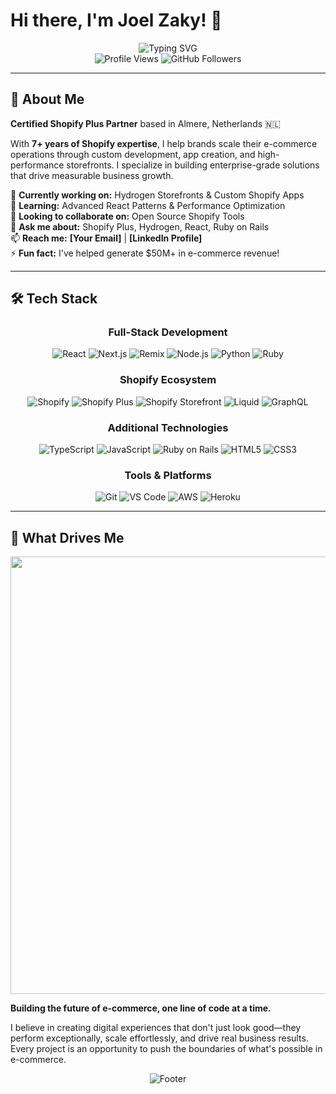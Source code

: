 # Hi there, I'm Joel Zaky! 👋

<div align="center">
  <img src="https://readme-typing-svg.herokuapp.com?font=Fira+Code&size=30&duration=3000&pause=1000&color=00D4AA&center=true&vCenter=true&width=600&lines=Shopify+%2B+Developer;Hydrogen+Specialist;App+Developer;7%2B+Years+Experience" alt="Typing SVG" />
</div>

<div align="center">
  <img src="https://komarev.com/ghpvc/?username=joelzaky&label=Profile%20views&color=0e75b6&style=flat" alt="Profile Views" />
  <img src="https://img.shields.io/github/followers/joelzaky?label=Followers&style=social" alt="GitHub Followers" />
</div>

---

## 🚀 About Me

**Certified Shopify Plus Partner** based in Almere, Netherlands 🇳🇱

With **7+ years of Shopify expertise**, I help brands scale their e-commerce operations through custom development, app creation, and high-performance storefronts. I specialize in building enterprise-grade solutions that drive measurable business growth.

🔭 **Currently working on:** Hydrogen Storefronts & Custom Shopify Apps  
🌱 **Learning:** Advanced React Patterns & Performance Optimization  
👯 **Looking to collaborate on:** Open Source Shopify Tools  
💬 **Ask me about:** Shopify Plus, Hydrogen, React, Ruby on Rails  
📫 **Reach me:** **[Your Email]** | **[LinkedIn Profile]**  
⚡ **Fun fact:** I've helped generate $50M+ in e-commerce revenue!

---

## 🛠️ Tech Stack

<div align="center">

### Full-Stack Development
![React](https://img.shields.io/badge/React-20232A?style=for-the-badge&logo=react&logoColor=61DAFB)
![Next.js](https://img.shields.io/badge/Next.js-000000?style=for-the-badge&logo=next.js&logoColor=white)
![Remix](https://img.shields.io/badge/Remix-000000?style=for-the-badge&logo=remix&logoColor=white)
![Node.js](https://img.shields.io/badge/Node.js-43853D?style=for-the-badge&logo=node.js&logoColor=white)
![Python](https://img.shields.io/badge/Python-3776AB?style=for-the-badge&logo=python&logoColor=white)
![Ruby](https://img.shields.io/badge/Ruby-CC342D?style=for-the-badge&logo=ruby&logoColor=white)

### Shopify Ecosystem
![Shopify](https://img.shields.io/badge/Shopify-7AB55C?style=for-the-badge&logo=shopify&logoColor=white)
![Shopify Plus](https://img.shields.io/badge/Shopify_Plus-7AB55C?style=for-the-badge&logo=shopify&logoColor=white)
![Shopify Storefront](https://img.shields.io/badge/Shopify_Storefront-7AB55C?style=for-the-badge&logo=shopify&logoColor=white)
![Liquid](https://img.shields.io/badge/Liquid-7AB55C?style=for-the-badge&logo=shopify&logoColor=white)
![GraphQL](https://img.shields.io/badge/GraphQL-E10098?style=for-the-badge&logo=graphql&logoColor=white)

### Additional Technologies
![TypeScript](https://img.shields.io/badge/TypeScript-007ACC?style=for-the-badge&logo=typescript&logoColor=white)
![JavaScript](https://img.shields.io/badge/JavaScript-F7DF1E?style=for-the-badge&logo=javascript&logoColor=black)
![Ruby on Rails](https://img.shields.io/badge/Ruby_on_Rails-CC0000?style=for-the-badge&logo=ruby-on-rails&logoColor=white)
![HTML5](https://img.shields.io/badge/HTML5-E34F26?style=for-the-badge&logo=html5&logoColor=white)
![CSS3](https://img.shields.io/badge/CSS3-1572B6?style=for-the-badge&logo=css3&logoColor=white)

### Tools & Platforms
![Git](https://img.shields.io/badge/Git-F05032?style=for-the-badge&logo=git&logoColor=white)
![VS Code](https://img.shields.io/badge/VS_Code-007ACC?style=for-the-badge&logo=visual-studio-code&logoColor=white)
![AWS](https://img.shields.io/badge/AWS-232F3E?style=for-the-badge&logo=amazon-aws&logoColor=white)
![Heroku](https://img.shields.io/badge/Heroku-430098?style=for-the-badge&logo=heroku&logoColor=white)

</div>

---

## 🎯 What Drives Me

<div align="center">
  <img src="https://user-images.githubusercontent.com/74038190/212284100-561aa473-3905-4a80-b561-0d28506553ee.gif" width="700">
</div>

**Building the future of e-commerce, one line of code at a time.**

I believe in creating digital experiences that don't just look good—they perform exceptionally, scale effortlessly, and drive real business results. Every project is an opportunity to push the boundaries of what's possible in e-commerce.

<div align="center">
  <img src="https://capsule-render.vercel.app/api?type=waving&color=gradient&height=100&section=footer" alt="Footer" />
</div>
